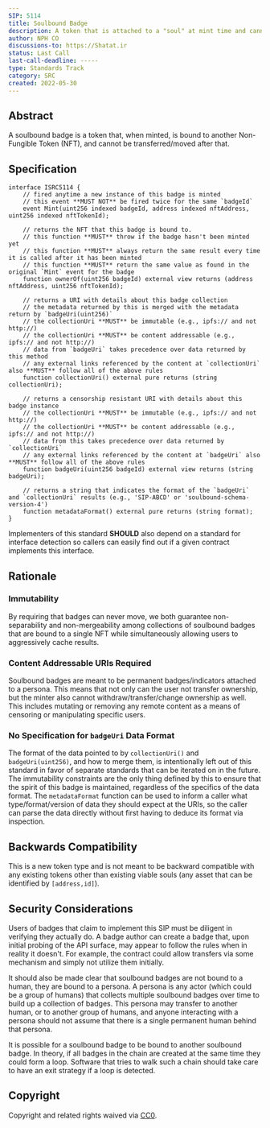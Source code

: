 ```yaml
---
SIP: 5114
title: Soulbound Badge
description: A token that is attached to a "soul" at mint time and cannot be transferred after that.
author: NPH CO
discussions-to: https://Shatat.ir
status: Last Call
last-call-deadline: -----
type: Standards Track
category: SRC
created: 2022-05-30
---
```



## Abstract

A soulbound badge is a token that, when minted, is bound to another Non-Fungible Token (NFT), and cannot be transferred/moved after that.


## Specification

```solidity
interface ISRC5114 {
	// fired anytime a new instance of this badge is minted
	// this event **MUST NOT** be fired twice for the same `badgeId`
	event Mint(uint256 indexed badgeId, address indexed nftAddress, uint256 indexed nftTokenId);

	// returns the NFT that this badge is bound to.
	// this function **MUST** throw if the badge hasn't been minted yet
	// this function **MUST** always return the same result every time it is called after it has been minted
	// this function **MUST** return the same value as found in the original `Mint` event for the badge
	function ownerOf(uint256 badgeId) external view returns (address nftAddress, uint256 nftTokenId);

	// returns a URI with details about this badge collection
	// the metadata returned by this is merged with the metadata return by `badgeUri(uint256)`
	// the collectionUri **MUST** be immutable (e.g., ipfs:// and not http://)
	// the collectionUri **MUST** be content addressable (e.g., ipfs:// and not http://)
	// data from `badgeUri` takes precedence over data returned by this method
	// any external links referenced by the content at `collectionUri` also **MUST** follow all of the above rules
	function collectionUri() external pure returns (string collectionUri);

	// returns a censorship resistant URI with details about this badge instance
	// the collectionUri **MUST** be immutable (e.g., ipfs:// and not http://)
	// the collectionUri **MUST** be content addressable (e.g., ipfs:// and not http://)
	// data from this takes precedence over data returned by `collectionUri`
	// any external links referenced by the content at `badgeUri` also **MUST** follow all of the above rules
	function badgeUri(uint256 badgeId) external view returns (string badgeUri);

	// returns a string that indicates the format of the `badgeUri` and `collectionUri` results (e.g., 'SIP-ABCD' or 'soulbound-schema-version-4')
	function metadataFormat() external pure returns (string format);
}
```

Implementers of this standard **SHOULD** also depend on a standard for interface detection so callers can easily find out if a given contract implements this interface.


## Rationale

### Immutability

By requiring that badges can never move, we both guarantee non-separability and non-mergeability among collections of soulbound badges that are bound to a single NFT while simultaneously allowing users to aggressively cache results.

### Content Addressable URIs Required

Soulbound badges are meant to be permanent badges/indicators attached to a persona.
This means that not only can the user not transfer ownership, but the minter also cannot withdraw/transfer/change ownership as well.
This includes mutating or removing any remote content as a means of censoring or manipulating specific users.

### No Specification for `badgeUri` Data Format

The format of the data pointed to by `collectionUri()` and `badgeUri(uint256)`, and how to merge them, is intentionally left out of this standard in favor of separate standards that can be iterated on in the future.
The immutability constraints are the only thing defined by this to ensure that the spirit of this badge is maintained, regardless of the specifics of the data format.
The `metadataFormat` function can be used to inform a caller what type/format/version of data they should expect at the URIs, so the caller can parse the data directly without first having to deduce its format via inspection.


## Backwards Compatibility

This is a new token type and is not meant to be backward compatible with any existing tokens other than existing viable souls (any asset that can be identified by `[address,id]`).


## Security Considerations

Users of badges that claim to implement this SIP must be diligent in verifying they actually do.
A badge author can create a badge that, upon initial probing of the API surface, may appear to follow the rules when in reality it doesn't.
For example, the contract could allow transfers via some mechanism and simply not utilize them initially.

It should also be made clear that soulbound badges are not bound to a human, they are bound to a persona.
A persona is any actor (which could be a group of humans) that collects multiple soulbound badges over time to build up a collection of badges.
This persona may transfer to another human, or to another group of humans, and anyone interacting with a persona should not assume that there is a single permanent human behind that persona.

It is possible for a soulbound badge to be bound to another soulbound badge.
In theory, if all badges in the chain are created at the same time they could form a loop.
Software that tries to walk such a chain should take care to have an exit strategy if a loop is detected.


## Copyright

Copyright and related rights waived via [CC0](../LICENSE.md).
